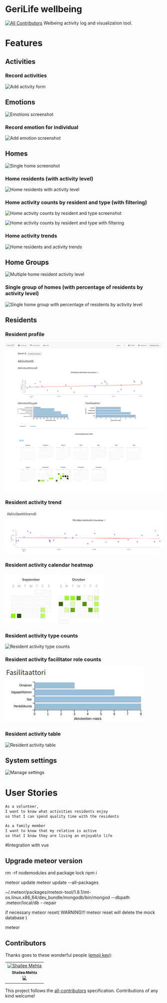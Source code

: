 # GeriLife wellbeing
[![All Contributors](https://img.shields.io/badge/all_contributors-1-orange.svg?style=flat-square)](#contributors)
Welbeing activity log and visualization tool.

# Features
## Activities
### Record activities
![Add activity form](https://rawgit.com/GeriLife/wellbeing/develop/docs/screenshots/AddActivity.png)

## Emotions
![Emotions screenshot](https://rawgit.com/GeriLife/wellbeing/develop/docs/screenshots/Emotions.png)

### Record emotion for individual
![Add emotion screenshot](https://rawgit.com/GeriLife/wellbeing/develop/docs/screenshots/Emotions-addEmotion.png)

## Homes
![Single home screenshot](https://rawgit.com/GeriLife/wellbeing/develop/docs/screenshots/Home-withMockData.png)

### Home residents (with activity level)
![Home residents with activity level](https://rawgit.com/GeriLife/wellbeing/develop/docs/screenshots/Home-withMockData-residentsList.png)

### Home activity counts by resident and type (with filtering)
![Home activity counts by resident and type screenshot](https://rawgit.com/GeriLife/wellbeing/develop/docs/screenshots/Home-withMockData-activityCountsByResidentAndType.png)

![Home activity counts by resident and type with filtering](https://rawgit.com/GeriLife/wellbeing/develop/docs/screenshots/Home-withMockData-activityCountsByResidentAndType-filtered.png)

### Home activity trends
![Home residents and activity trends](https://rawgit.com/GeriLife/wellbeing/develop/docs/screenshots/Home-withMockData-activityLevelTrends.png)

## Home Groups
![Multiple home resident activity level](https://rawgit.com/GeriLife/wellbeing/develop/docs/screenshots/Homes-withMockData.png)

### Single group of homes (with percentage of residents by activity level)
![Single home group with percentage of residents by activity level](https://rawgit.com/GeriLife/wellbeing/develop/docs/screenshots/Homes-withMockData-singleGroup.png)

## Residents
### Resident profile
![Single resident page](https://raw.githubusercontent.com/GeriLife/wellbeing/develop/docs/screenshots/Resident-withMockData.png)

### Resident activity trend
![Activity graph with trend line](https://raw.githubusercontent.com/GeriLife/wellbeing/develop/docs/screenshots/Resident-withMockData-activityTrend.png)

### Resident activity calendar heatmap
![Activity heatmap](https://raw.githubusercontent.com/GeriLife/wellbeing/develop/docs/screenshots/Resident-withMockData-activityCalendarHeatmap.png)

### Resident activity type counts
![Resident activity type counts](https://rawgit.com/GeriLife/wellbeing/develop/docs/screenshots/Resident-withMockData-activityTypeCounts.png)

### Resident activity facilitator role counts
![Resident activity facilitator role counts](https://raw.githubusercontent.com/GeriLife/wellbeing/develop/docs/screenshots/Resident-withMockData-activityFacilitatorRoleCounts.png)

### Resident activity table
![Resident activity table](https://cdn.rawgit.com/GeriLife/wellbeing/master/docs/screenshots/activity-table.png)


## System settings
![Manage settings](https://cdn.rawgit.com/GeriLife/wellbeing/master/docs/screenshots/settings.png)

# User Stories
```
As a volunteer,
I want to know what activities residents enjoy
so that I can spend quality time with the residents
```

```
As a family member
I want to know that my relative is active
so that I know they are living an enjoyable life
```


#Integration with vue

## Upgrade meteor version
rm -rf nodemodules and package lock
npm i

meteor update
meteor update --all-packages

 ~/.meteor/packages/meteor-tool/1.8.1/mt-os.linux.x86_64/dev_bundle/mongodb/bin/mongod  --dbpath .meteor/local/db --repair

if necessary meteor reset(
WARNING!!! 
meteor reset will delete the mock database
)

 meteor

## Contributors

Thanks goes to these wonderful people ([emoji key](https://allcontributors.org/docs/en/emoji-key)):

<!-- ALL-CONTRIBUTORS-LIST:START - Do not remove or modify this section -->
<!-- prettier-ignore -->
<table><tr><td align="center"><a href="https://github.com/shailee-m"><img src="https://avatars0.githubusercontent.com/u/10625985?v=4" width="100px;" alt="Shailee Mehta"/><br /><sub><b>Shailee Mehta</b></sub></a><br /><a href="https://github.com/GeriLife/wellbeing/commits?author=shailee-m" title="Code">💻</a></td></tr></table>

<!-- ALL-CONTRIBUTORS-LIST:END -->

This project follows the [all-contributors](https://github.com/all-contributors/all-contributors) specification. Contributions of any kind welcome!